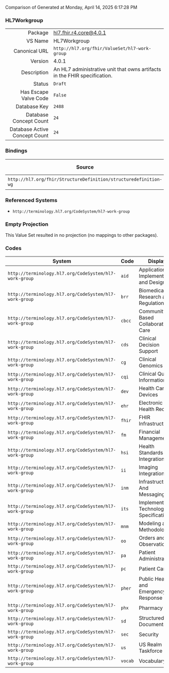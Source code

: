 Comparison of 
Generated at Monday, April 14, 2025 6:17:28 PM

### HL7Workgroup

|      |     |
| ---: | --- |
| Package | hl7.fhir.r4.core@4.0.1 |
| VS Name | HL7Workgroup |
| Canonical URL | `http://hl7.org/fhir/ValueSet/hl7-work-group` |
| Version | 4.0.1 |
| Description | An HL7 administrative unit that owns artifacts in the FHIR specification. |
| Status | `Draft` |
| Has Escape Valve Code | `False` |
| Database Key | `2488` |
| Database Concept Count | `24` |
| Database Active Concept Count | `24` |
### Bindings

| Source | Element | Binding | Strength | Element Short |
| ------ | ------- | ------- | -------- | ------------- |
| `http://hl7.org/fhir/StructureDefinition/structuredefinition-wg` | `Extension.value[x]` | `http://hl7.org/fhir/ValueSet/hl7-work-group\|4.0.1` | `Required` | Value of extension |

### Referenced Systems

* `http://terminology.hl7.org/CodeSystem/hl7-work-group`
### Empty Projection

This Value Set resulted in no projection (no mappings to other packages).

### Codes

| System | Code | Display |
| ------ | ---- | ------- |
| `http://terminology.hl7.org/CodeSystem/hl7-work-group` | `aid` | Application Implementation and Design |
| `http://terminology.hl7.org/CodeSystem/hl7-work-group` | `brr` | Biomedical Research and Regulation |
| `http://terminology.hl7.org/CodeSystem/hl7-work-group` | `cbcc` | Community Based Collaborative Care |
| `http://terminology.hl7.org/CodeSystem/hl7-work-group` | `cds` | Clinical Decision Support |
| `http://terminology.hl7.org/CodeSystem/hl7-work-group` | `cg` | Clinical Genomics |
| `http://terminology.hl7.org/CodeSystem/hl7-work-group` | `cqi` | Clinical Quality Information |
| `http://terminology.hl7.org/CodeSystem/hl7-work-group` | `dev` | Health Care Devices |
| `http://terminology.hl7.org/CodeSystem/hl7-work-group` | `ehr` | Electronic Health Records |
| `http://terminology.hl7.org/CodeSystem/hl7-work-group` | `fhir` | FHIR Infrastructure |
| `http://terminology.hl7.org/CodeSystem/hl7-work-group` | `fm` | Financial Management |
| `http://terminology.hl7.org/CodeSystem/hl7-work-group` | `hsi` | Health Standards Integration |
| `http://terminology.hl7.org/CodeSystem/hl7-work-group` | `ii` | Imaging Integration |
| `http://terminology.hl7.org/CodeSystem/hl7-work-group` | `inm` | Infrastructure And Messaging |
| `http://terminology.hl7.org/CodeSystem/hl7-work-group` | `its` | Implementable Technology Specifications |
| `http://terminology.hl7.org/CodeSystem/hl7-work-group` | `mnm` | Modeling and Methodology |
| `http://terminology.hl7.org/CodeSystem/hl7-work-group` | `oo` | Orders and Observations |
| `http://terminology.hl7.org/CodeSystem/hl7-work-group` | `pa` | Patient Administration |
| `http://terminology.hl7.org/CodeSystem/hl7-work-group` | `pc` | Patient Care |
| `http://terminology.hl7.org/CodeSystem/hl7-work-group` | `pher` | Public Health and Emergency Response |
| `http://terminology.hl7.org/CodeSystem/hl7-work-group` | `phx` | Pharmacy |
| `http://terminology.hl7.org/CodeSystem/hl7-work-group` | `sd` | Structured Documents |
| `http://terminology.hl7.org/CodeSystem/hl7-work-group` | `sec` | Security |
| `http://terminology.hl7.org/CodeSystem/hl7-work-group` | `us` | US Realm Taskforce |
| `http://terminology.hl7.org/CodeSystem/hl7-work-group` | `vocab` | Vocabulary |

